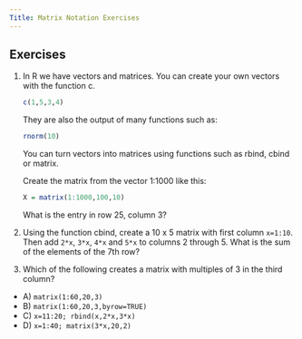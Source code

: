 ```yaml
---
Title: Matrix Notation Exercises
---
```



## Exercises

1. In R we have vectors and matrices. You can create your own vectors with the function c.

    
    ```r
    c(1,5,3,4)
    ```

    They are also the output of many functions such as:

    
    ```r
    rnorm(10)
    ```

    You can turn vectors into matrices using functions such as rbind, cbind or matrix.

    Create the matrix from the vector 1:1000 like this:

    
    ```r
    X = matrix(1:1000,100,10)
    ```

    What is the entry in row 25, column 3?



2. Using the function cbind, create a 10 x 5 matrix with first column `x=1:10`. Then add `2*x`, `3*x`, `4*x` and `5*x` to columns 2 through 5. What is the sum of the elements of the 7th row?



3. Which of the following creates a matrix with multiples of 3 in the third column?
  - A) `matrix(1:60,20,3)`
  - B) `matrix(1:60,20,3,byrow=TRUE)`
  - C) `x=11:20; rbind(x,2*x,3*x)`
  - D) `x=1:40; matrix(3*x,20,2)`




